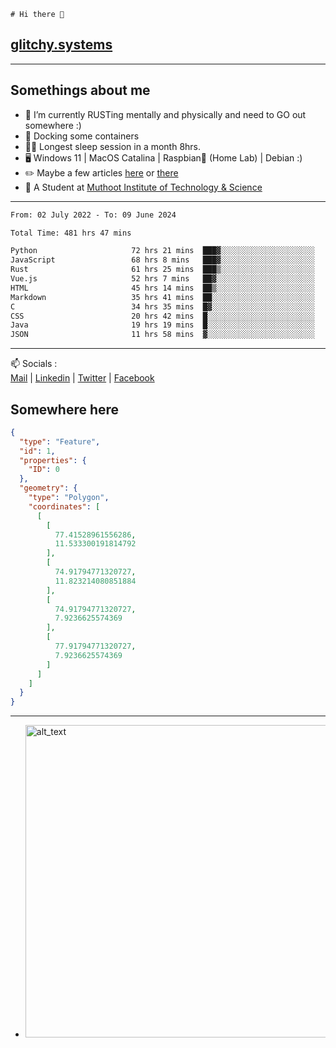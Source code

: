 ```
# Hi there 👋
```
## [glitchy.systems](https://glitchy.systems)
---

## Somethings about me



- 🌱 I’m currently RUSTing mentally and physically and need to GO out somewhere :)
- 🐋 Docking some containers
- 😶‍🌫️ Longest sleep session in a month 8hrs.
- 🖥️ Windows 11 | MacOS Catalina | Raspbian🥧 (Home Lab) | Debian :)
- ✏️ Maybe a few articles [here](https://medium.com/@advaithnarayanan8) or [there](https://medium.com/@advaithnarayanan8)
- 📑 A Student at [Muthoot Institute of Technology & Science](https://mgmits.ac.in/)



---

<!--START_SECTION:waka-->

```txt
From: 02 July 2022 - To: 09 June 2024

Total Time: 481 hrs 47 mins

Python                     72 hrs 21 mins  ███▓░░░░░░░░░░░░░░░░░░░░░   15.02 %
JavaScript                 68 hrs 8 mins   ███▓░░░░░░░░░░░░░░░░░░░░░   14.14 %
Rust                       61 hrs 25 mins  ███▒░░░░░░░░░░░░░░░░░░░░░   12.75 %
Vue.js                     52 hrs 7 mins   ██▓░░░░░░░░░░░░░░░░░░░░░░   10.82 %
HTML                       45 hrs 14 mins  ██▒░░░░░░░░░░░░░░░░░░░░░░   09.39 %
Markdown                   35 hrs 41 mins  ██░░░░░░░░░░░░░░░░░░░░░░░   07.41 %
C                          34 hrs 35 mins  █▓░░░░░░░░░░░░░░░░░░░░░░░   07.18 %
CSS                        20 hrs 42 mins  █░░░░░░░░░░░░░░░░░░░░░░░░   04.30 %
Java                       19 hrs 19 mins  █░░░░░░░░░░░░░░░░░░░░░░░░   04.01 %
JSON                       11 hrs 58 mins  ▓░░░░░░░░░░░░░░░░░░░░░░░░   02.48 %
```

<!--END_SECTION:waka-->

---

📫 Socials :<br>
[Mail](mailto:advaith@glitchy.systems) | [Linkedin](https://www.linkedin.com/in/advaith-narayanan-a72152214/) | [Twitter](https://twitter.com/advaithnarayan) | [Facebook](https://screenmessage.com/qinq)

## Somewhere here

```geojson
{
  "type": "Feature",
  "id": 1,
  "properties": {
    "ID": 0
  },
  "geometry": {
    "type": "Polygon",
    "coordinates": [
      [
        [
          77.41528961556286,
          11.533300191814792
        ],
        [
          74.91794771320727,
          11.823214080851884
        ],
        [
          74.91794771320727,
          7.9236625574369
        ],
        [
          77.91794771320727,
          7.9236625574369
        ]
      ]
    ]
  }
}
```


--- 
- [<img alt="alt_text" width="500px" src="https://valid.x86.fr/cache/banner/xv24bv-6.png" />](https://valid.x86.fr/xv24bv)


